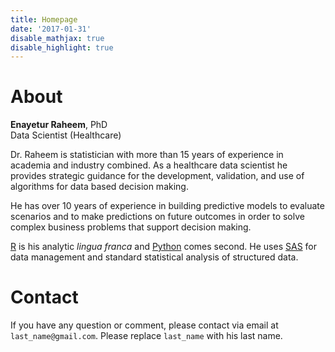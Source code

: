 ```yaml
---
title: Homepage
date: '2017-01-31'
disable_mathjax: true
disable_highlight: true
---
```



# About

**Enayetur Raheem**, PhD <br>
Data Scientist (Healthcare)

Dr. Raheem is statistician with more than 15 years of experience in academia and industry combined. As a healthcare data scientist he provides strategic guidance for the development, validation, and use of algorithms for data based decision making.

He has over 10 years of experience in building predictive models to evaluate scenarios and to make predictions on future outcomes in order to solve complex business problems that support decision making.

[R](https://www.r-project.org/) is his analytic *lingua franca* and  [Python](https://www.python.org/) comes second. He uses [SAS](https://www.sas.com) for data management and standard statistical analysis of structured data.

# Contact

If you have any question or comment, please contact via email at `last_name@gmail.com`. Please replace `last_name` with his last name.

